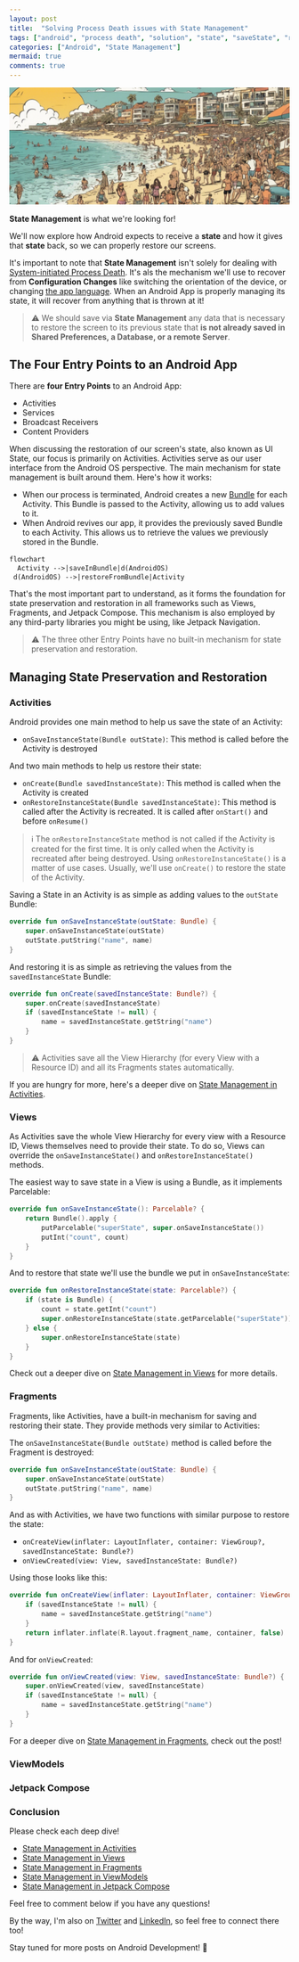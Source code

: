 ```yaml
---
layout: post
title:  "Solving Process Death issues with State Management"
tags: ["android", "process death", "solution", "state", "saveState", "restoreState"]
categories: ["Android", "State Management"]
mermaid: true
comments: true
---
```


![People holding phones in a party](/assets/img/header-beach.png)

**State Management** is what we're looking for! 

We'll now explore how Android expects to receive a **state** and how it gives that **state** back, so we can properly restore our screens. 

It's important to note that **State Management** isn't solely for dealing with [System-initiated Process Death](/posts/process-death-is-the-rule-not-the-exception).
It's als the mechanism we'll use to recover from **Configuration Changes** like switching the orientation of the device, or changing [the app language](https://developer.android.com/guide/topics/resources/app-languages).
When an Android App is properly managing its state, it will recover from anything that is thrown at it!

> ⚠️ We should save via **State Management** any data that is necessary to restore the screen to its previous state that **is not already saved in Shared Preferences, a Database, or a remote Server**.

## The Four Entry Points to an Android App

There are **four Entry Points** to an Android App:
- Activities
- Services
- Broadcast Receivers
- Content Providers

When discussing the restoration of our screen's state, also known as UI State, our focus is primarily on Activities. 
Activities serve as our user interface from the Android OS perspective. The main mechanism for state management is built around them. Here's how it works:

- When our process is terminated, Android creates a new [Bundle](https://developer.android.com/reference/android/os/Bundle) for each Activity. This Bundle is passed to the Activity, allowing us to add values to it.
- When Android revives our app, it provides the previously saved Bundle to each Activity. This allows us to retrieve the values we previously stored in the Bundle.

```mermaid 
flowchart
  Activity -->|saveInBundle|d(AndroidOS)
 d(AndroidOS) -->|restoreFromBundle|Activity
```

That's the most important part to understand, as it forms the foundation for state preservation and restoration in all frameworks such as Views, Fragments, and Jetpack Compose.
This mechanism is also employed by any third-party libraries you might be using, like Jetpack Navigation.

> ⚠️ The three other Entry Points have no built-in mechanism for state preservation and restoration.

## Managing State Preservation and Restoration

### Activities

Android provides one main method to help us save the state of an Activity:

- `onSaveInstanceState(Bundle outState)`: This method is called before the Activity is destroyed

And two main methods to help us restore their state:

- `onCreate(Bundle savedInstanceState)`: This method is called when the Activity is created
- `onRestoreInstanceState(Bundle savedInstanceState)`: This method is called after the Activity is recreated. It is called after `onStart()` and before `onResume()`

> ℹ️ The `onRestoreInstanceState` method is not called if the Activity is created for the first time. It is only called when the Activity is recreated after being destroyed.
> Using `onRestoreInstanceState()` is a matter of use cases. Usually, we'll use `onCreate()` to restore the state of the Activity.

Saving a State in an Activity is as simple as adding values to the `outState` Bundle:

```kotlin
override fun onSaveInstanceState(outState: Bundle) {
    super.onSaveInstanceState(outState)
    outState.putString("name", name)
}
```
And restoring it is as simple as retrieving the values from the `savedInstanceState` Bundle:

```kotlin
override fun onCreate(savedInstanceState: Bundle?) {
    super.onCreate(savedInstanceState)
    if (savedInstanceState != null) {
        name = savedInstanceState.getString("name")
    }
}
```

> ⚠️ Activities save all the View Hierarchy (for every View with a Resource ID) and all its Fragments states automatically.

If you are hungry for more, here's a deeper dive on [State Management in Activities](/posts/state-management-in-activities).

### Views

As Activities save the whole View Hierarchy for every view with a Resource ID, Views themselves need to provide their state.
To do so, Views can override the `onSaveInstanceState()` and `onRestoreInstanceState()` methods. 

The easiest way to save state in a View is using a Bundle, as it implements Parcelable:

```kotlin
override fun onSaveInstanceState(): Parcelable? {
    return Bundle().apply {
        putParcelable("superState", super.onSaveInstanceState())
        putInt("count", count)
    }
}
```
And to restore that state we'll use the bundle we put in `onSaveInstanceState`:

```kotlin
override fun onRestoreInstanceState(state: Parcelable?) {
    if (state is Bundle) {
        count = state.getInt("count")
        super.onRestoreInstanceState(state.getParcelable("superState"))
    } else {
        super.onRestoreInstanceState(state)
    }
}
```

Check out a deeper dive on [State Management in Views](/posts/state-management-in-views) for more details.

### Fragments

Fragments, like Activities, have a built-in mechanism for saving and restoring their state. They provide methods very similar to Activities:

The `onSaveInstanceState(Bundle outState)` method is called before the Fragment is destroyed:

```kotlin
override fun onSaveInstanceState(outState: Bundle) {
    super.onSaveInstanceState(outState)
    outState.putString("name", name)
}
```

And as with Activities, we have two functions with similar purpose to restore the state:

- `onCreateView(inflater: LayoutInflater, container: ViewGroup?, savedInstanceState: Bundle?)`
- `onViewCreated(view: View, savedInstanceState: Bundle?)`

Using those looks like this:

```kotlin
override fun onCreateView(inflater: LayoutInflater, container: ViewGroup?, savedInstanceState: Bundle?): View? {
    if (savedInstanceState != null) {
        name = savedInstanceState.getString("name")
    }
    return inflater.inflate(R.layout.fragment_name, container, false)
}
```

And for `onViewCreated`:

```kotlin
override fun onViewCreated(view: View, savedInstanceState: Bundle?) {
    super.onViewCreated(view, savedInstanceState)
    if (savedInstanceState != null) {
        name = savedInstanceState.getString("name")
    }
}
```

For a deeper dive on [State Management in Fragments](/posts/state-management-in-fragments), check out the post!

### ViewModels

### Jetpack Compose


### Conclusion

Please check each deep dive!

- [State Management in Activities](/posts/state-management-in-activities)
- [State Management in Views](/posts/state-management-in-views)
- [State Management in Fragments](/posts/state-management-in-fragments)
- [State Management in ViewModels](/posts/state-management-in-viewmodels)
- [State Management in Jetpack Compose](/posts/state-management-in-jetpack-compose)


Feel free to comment below if you have any questions!

By the way, I'm also on [Twitter](https://twitter.com/galex) and [LinkedIn](https://www.linkedin.com/in/agherschon/), so feel free to connect there too!

Stay tuned for more posts on Android Development! 🚀
